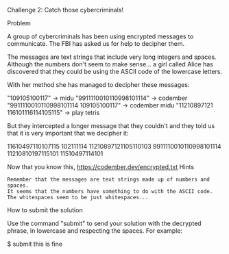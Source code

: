 Challenge 2: Catch those cybercriminals!

Problem

A group of cybercriminals has been using encrypted messages to communicate. The FBI has asked us for help to decipher them.

The messages are text strings that include very long integers and spaces. Although the numbers don't seem to make sense... a girl called Alice has discovered that they could be using the ASCII code of the lowercase letters.

With her method she has managed to decipher these messages:

"109105100117" -> midu
"9911110010110998101114" -> codember
"9911110010110998101114 109105100117" -> codember midu
"11210897121 116101116114105115" -> play tetris

But they intercepted a longer message that they couldn't and they told us that it is very important that we decipher it:

11610497110107115 102111114 11210897121105110103 9911110010110998101114 11210810197115101 11510497114101

Now that you know this, https://codember.dev/encrypted.txt
Hints

    Remember that the messages are text strings made up of numbers and spaces.
    It seems that the numbers have something to do with the ASCII code.
    The whitespaces seem to be just whitespaces...

How to submit the solution

Use the command "submit" to send your solution with the decrypted phrase, in lowercase and respecting the spaces. For example:

$ submit this is fine
